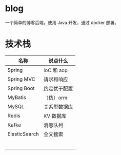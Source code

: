 # blog

一个简单的博客后端，使用 Java 开发，通过 docker 部署。


# 技术栈

| 名称          | 说点什么     |
| ------------- | ------------ |
| Spring        | IoC 和 aop   |
| Spring MVC    | 请求和响应   |
| Spring Boot   | 约定优于配置 |
| MyBatis       | （伪）orm    |
| MySQL         | 关系型数据库 |
| Redis         | KV 数据库    |
| Kafka         | 消息队列     |
| ElasticSearch | 全文搜索     |
|               |              |
|               |              |
|               |              |
|               |              |
|               |              |
|               |              |

